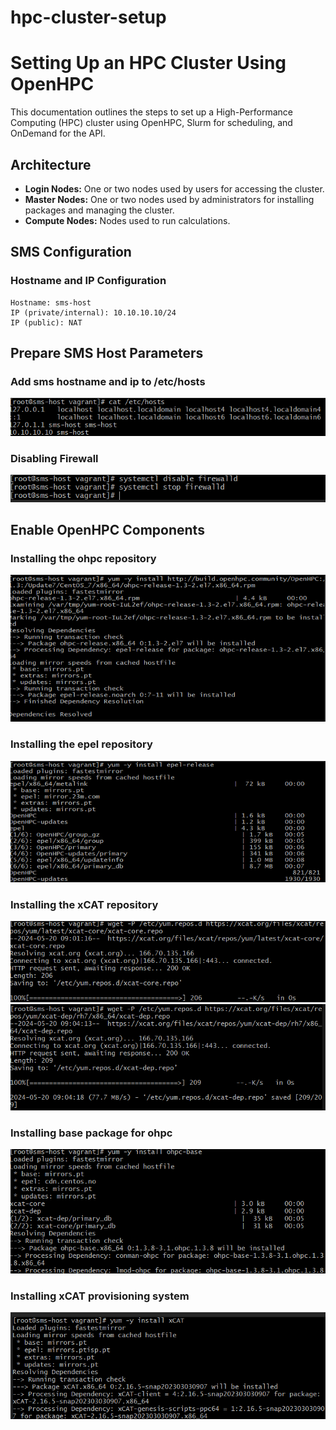 # hpc-cluster-setup

# Setting Up an HPC Cluster Using OpenHPC

This documentation outlines the steps to set up a High-Performance Computing (HPC) cluster using OpenHPC, Slurm for scheduling, and OnDemand for the API.

## Architecture

- **Login Nodes:** One or two nodes used by users for accessing the cluster.
- **Master Nodes:** One or two nodes used by administrators for installing packages and managing the cluster.
- **Compute Nodes:** Nodes used to run calculations.

## SMS Configuration

### Hostname and IP Configuration
```plaintext
Hostname: sms-host
IP (private/internal): 10.10.10.10/24
IP (public): NAT
``` 
## Prepare SMS Host Parameters

### Add sms hostname and ip to /etc/hosts 
![Description](images/1.png)

### Disabling Firewall
![Description](images/3.png)

## Enable OpenHPC Components

### Installing the ohpc repository
![Description](images/4.png)
### Installing the epel repository
![Description](images/5.png)
### Installing the xCAT repository
![Description](images/7.png)
![Description](images/8.png)
### Installing base package for ohpc
![Description](images/6.png)
### Installing xCAT provisioning system
![Description](images/9.png)